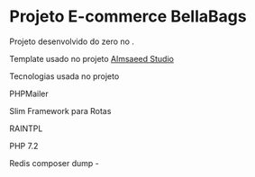# Projeto E-commerce BellaBags

Projeto desenvolvido do zero no .

Template usado no projeto [Almsaeed Studio](https://almsaeedstudio.com)

Tecnologias usada no projeto

PHPMailer

Slim Framework para Rotas

RAINTPL

PHP 7.2

Redis
composer dump -

